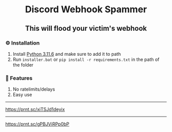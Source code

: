 <h1 align="center">Discord Webhook Spammer</h1>
<h2 align="center">This will flood your victim's webhook</h2>

### ⚙️ Installation
1. Install [Python 3.11.6](https://www.python.org/downloads/release/python-3116/) and make sure to add it to path
2. Run `installer.bat` or `pip install -r requirements.txt` in the path of the folder

### 📄 Features
1. No ratelimits/delays
2. Easy use



---

https://prnt.sc/xiTSJd1deyix

---

https://prnt.sc/gPBJViRPp0bP
